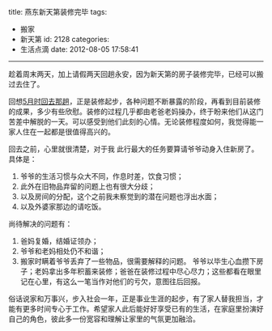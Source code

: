 title: 燕东新天第装修完毕
tags:
  - 搬家
  - 新天第
id: 2128
categories:
  - 生活点滴
date: 2012-08-05 17:58:41
---

趁着周末两天，加上请假两天回趟永安，因为新天第的房子装修完毕，已经可以搬过去住了。

回想[5月时回去那趟](http://blog.Kainy.CN/2012/05/五月回家/)，正是装修起步，各种问题不断暴露的阶段，再看到目前装修的成果，多少有些欣慰。装修的过程几乎都由老爸老妈操办，终于盼来他们从这门苦差中解脱的一天。可以感受到他们此刻的心情。无论装修程度如何，我觉得能一家人住在一起都是很值得高兴的。

回去之前，心里就很清楚，对于我 此行最大的任务要算请爷爷动身入住新房了。具体是：

1.  爷爷的生活习惯与众大不同，作息时差，饮食习惯；
2.  此外在旧物品弃留的问题上也有很大分歧；
3.  以及房间的分配，这个之前我未察觉到的潜在问题也浮出水面；
4.  以及外婆家那边的请吃饭。
<!--more-->

尚待解决的问题有：

1.  爸妈复婚，结婚证领办；
2.  爷爷和老妈相处仍不和谐；
3.  搬家时瞒着爷爷丢弃了一些物品，很需要解释的问题。
爷爷以毕生心血攒下房子；老妈拿出多年积蓄来装修；爸爸在装修过程中尽心尽力；这些都看在眼里记在心里，有这么一笔当作对他们的亏欠，意图往后回报。

俗话说家和万事兴，步入社会一年，正是事业生涯的起步，有了家人替我担当，才能有更多时间专心于工作。希望家人此后能好好享受已有的生活，在家庭里扮演好自己的角色，彼此多一份宽容和理解让家里的气氛更加融洽。